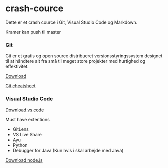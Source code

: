 # crash-cource
Dette er et crash cource i Git, Visual Studio Code og Markdown. 

Kramer kan push til master

### Git
Git er et gratis og open source distribueret versionsstyringssystem designet til at håndtere alt fra små til meget store projekter med hurtighed og effektivitet.

[Download](https://git-scm.com/downloads)


[Git cheatsheet](https://services.github.com/on-demand/downloads/github-git-cheat-sheet.pdf)

### Visual Studio Code

[Download vs code](https://code.visualstudio.com/)

Must have extentions

- GitLens
- VS Live Share
- Ayu
- Python
- Debugger for Java (Kun hvis i skal arbejde med Java)

[Download node.js](https://nodejs.org/en/)
